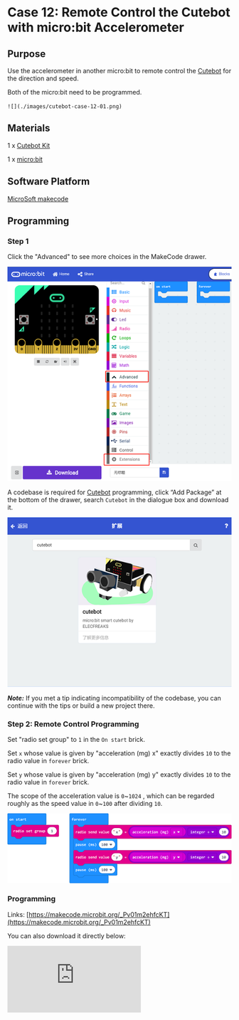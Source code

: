 # Case 12: Remote Control the Cutebot with micro:bit Accelerometer

## Purpose

Use the accelerometer in another micro:bit to remote control the [Cutebot](https://www.elecfreaks.com/micro-bit-smart-cutebot.html) for the direction and speed.

Both of the micro:bit need to be programmed.

``![](./images/cutebot-case-12-01.png)``

## Materials

1 x [Cutebot Kit](https://www.elecfreaks.com/micro-bit-smart-cutebot.html)

1 x [micro:bit](https://www.elecfreaks.com/microbit_edu.html)

## Software Platform


[MicroSoft makecode](https://makecode.microbit.org/#)

## Programming


### Step 1

Click the "Advanced" to see more choices in the MakeCode drawer.

![](./images/cutebot-pk-1.png)

A codebase is required for [Cutebot](https://www.elecfreaks.com/micro-bit-smart-cutebot.html) programming, click “Add Package” at the bottom of the drawer, search `Cutebot` in the dialogue box and download it.

![](./images/cutebot-pk-11.png)

***Note:*** If you met a tip indicating incompatibility of the codebase, you can continue with the tips or build a new project there.

### Step 2: Remote Control Programming

Set "radio set group" to `1` in the `On start` brick.

Set `x` whose value is given by "acceleration (mg) x" exactly divides `10` to the radio value in `forever` brick.

Set `y` whose value is given by "acceleration (mg) y" exactly divides `10` to the radio value in `forever` brick.

The scope of the acceleration value is `0`~`1024` , which can be regarded roughly as the speed value in `0`~`100` after dividing `10`.

![](./images/case_12_01.png)

### Programming

Links: [https://makecode.microbit.org/_Pv01m2ehfcKT](https://makecode.microbit.org/_Pv01m2ehfcKT)

You can also download it directly below:

<div
    style={{
        position: 'relative',
        paddingBottom: '60%',
        overflow: 'hidden',
    }}
>
    <iframe
        src="https://makecode.microbit.org/_Pv01m2ehfcKT"
        frameborder="0"
        sandbox="allow-popups allow-forms allow-scripts allow-same-origin"
        style={{
            position: 'absolute',
            width: '100%',
            height: '100%',
        }}
    />
</div>

### Step 3: [Cutebot](https://www.elecfreaks.com/micro-bit-smart-cutebot.html) Programming

Set the "radio set group" to `1` in the `On start` brick. Items must be the same with the remote control for the correct match.

Drag two "if" bricks into the `on radio received` brick and judge if the radio revived value `name` is `x` or `y`

If the radio received value `name` is `x`, it is the data for `X` and then save the `value` in the variable `xValue`.

If the radio received value `name` is `y`, it is the data for `y` and then save the `value` in the variable `yValue`.

In `forever` brick, set the left wheel speed to `yValue`+`xValue` and right wheel speed to `yValue`-`xValue`.

![](./images/case_12_02.png)

### Programming

Links: [https://makecode.microbit.org/_VYxbiCVtE962](https://makecode.microbit.org/_VYxbiCVtE962)

You can also download it directly below:

<div
    style={{
        position: 'relative',
        paddingBottom: '60%',
        overflow: 'hidden',
    }}
>
    <iframe
        src="https://makecode.microbit.org/_VYxbiCVtE962"
        frameborder="0"
        sandbox="allow-popups allow-forms allow-scripts allow-same-origin"
        style={{
            position: 'absolute',
            width: '100%',
            height: '100%',
        }}
    />
</div>

## Result

The moving direction of the [Cutebot](https://www.elecfreaks.com/micro-bit-smart-cutebot.html) is controlled by the tilt degree of the micro:bit.

The tilt angle of the controlling micro:bit controls the speed of the [Cutebot](https://www.elecfreaks.com/micro-bit-smart-cutebot.html).

![](./images/cutebot-case-12.gif)

## Exploration
---

## FAQ
---

## Relevant Files
---
